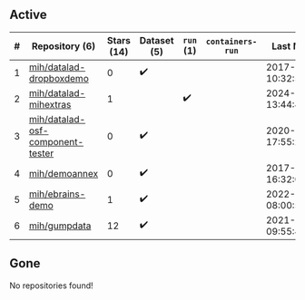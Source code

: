 ## Active
| # | Repository (6) | Stars (14) | Dataset (5) | `run` (1) | `containers-run` | Last Modified |
| --- | --- | --- | --- | --- | --- | --- |
| 1 | [mih/datalad-dropboxdemo](https://github.com/mih/datalad-dropboxdemo) | 0 | :heavy_check_mark: |  |  | 2017-08-24 10:32:51+00:00 |
| 2 | [mih/datalad-mihextras](https://github.com/mih/datalad-mihextras) | 1 |  | :heavy_check_mark: |  | 2024-04-12 13:44:49+00:00 |
| 3 | [mih/datalad-osf-component-tester](https://github.com/mih/datalad-osf-component-tester) | 0 | :heavy_check_mark: |  |  | 2020-06-16 17:55:27+00:00 |
| 4 | [mih/demoannex](https://github.com/mih/demoannex) | 0 | :heavy_check_mark: |  |  | 2017-02-03 16:32:04+00:00 |
| 5 | [mih/ebrains-demo](https://github.com/mih/ebrains-demo) | 1 | :heavy_check_mark: |  |  | 2022-12-13 08:00:59+00:00 |
| 6 | [mih/gumpdata](https://github.com/mih/gumpdata) | 12 | :heavy_check_mark: |  |  | 2021-05-06 09:55:42+00:00 |

## Gone
No repositories found!
